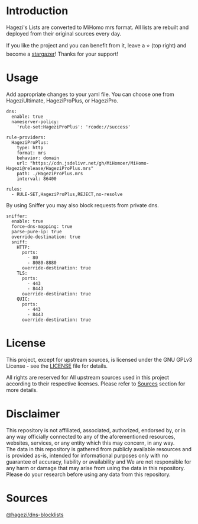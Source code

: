 # Introduction

Hagezi's Lists are converted to MiHomo mrs format. All lists are rebuilt and deployed from their original sources every day.

If you like the project and you can benefit from it, leave a :star: (top right) and become a [stargazer](https://github.com/MiHomoer/MiHomo-Hagezi/stargazers)! Thanks for your support!

# Usage

Add appropriate changes to your yaml file. You can choose one from HageziUltimate, HageziProPlus, or HageziPro.

```
dns:
  enable: true
  nameserver-policy:
    'rule-set:HageziProPlus': 'rcode://success'

rule-providers:
  HageziProPlus:
    type: http
    format: mrs
    behavior: domain
    url: "https://cdn.jsdelivr.net/gh/MiHomoer/MiHomo-Hagezi@release/HageziProPlus.mrs"
    path: ./HageziProPlus.mrs
    interval: 86400

rules:
  - RULE-SET,HageziProPlus,REJECT,no-resolve
```

By using Sniffer you may also block requests from private dns.

```
sniffer:
  enable: true
  force-dns-mapping: true
  parse-pure-ip: true
  override-destination: true
  sniff:
    HTTP:
      ports:
        - 80
        - 8080-8880
      override-destination: true
    TLS:
      ports:
        - 443
        - 8443
      override-destination: true
    QUIC:
      ports:
        - 443
        - 8443
      override-destination: true
```

# License

This project, except for upstream sources, is licensed under the GNU GPLv3 License - see the [LICENSE](LICENSE) file for details.

All rights are reserved for All upstream sources used in this project according to their respective licenses. Please refer to [Sources](#sources) section for more details.

# Disclaimer

This repository is not affiliated, associated, authorized, endorsed by, or in any way officially connected to any of the aforementioned resources, websites, services, or any entity which this may concern, in any way.  
The data in this repository is gathered from publicly available resources and is provided as-is, intended for informational purposes only with no guarantee of accuracy, liability or availability and We are not responsible for any harm or damage that may arise from using the data in this repository. Please do your research before using any data from this repository.

# Sources

[@hagezi/dns-blocklists](https://github.com/hagezi/dns-blocklists)
